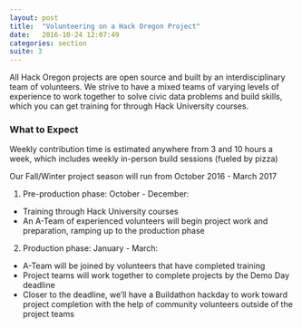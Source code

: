 ```yaml
---
layout: post
title:  "Volunteering on a Hack Oregon Project"
date:   2016-10-24 12:07:49
categories: section
suite: 3
---
```


All Hack Oregon projects are open source and built by an interdisciplinary team of volunteers.  We strive to have a mixed teams of varying levels of experience to work together to solve civic data problems and build skills, which you can get training for through Hack University courses.

### What to Expect

Weekly contribution time is estimated anywhere from 3 and 10 hours a week, which includes weekly in-person build sessions (fueled by pizza)

Our Fall/Winter project season will run from October 2016 - March 2017
1. Pre-production phase: October - December:
  * Training through Hack University courses
  * An A-Team of experienced volunteers will begin project work and preparation, ramping up to the production phase
2. Production phase: January - March:
  * A-Team will be joined by volunteers that have completed training
  * Project teams will work together to complete projects by the Demo Day deadline
  * Closer to the deadline, we’ll have a Buildathon hackday to work toward project completion with the help of community volunteers outside of the project teams
